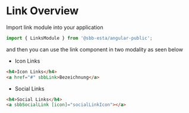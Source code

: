 # Link Overview

Import link module into your application

```ts
import { LinksModule } from '@sbb-esta/angular-public';
```

and then you can use the link component in two modality as seen below

* Icon Links

```html
<h4>Icon Links</h4>
<a href="#" sbbLink>Bezeichnung</a>
```

* Social Links

```html
<h4>Social Links</h4>
<a sbbSocialLink [icon]="socialLinkIcon"></a>
```